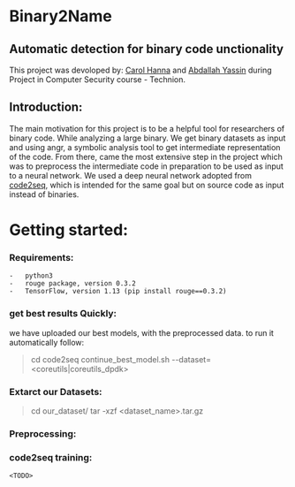# Binary2Name
## Automatic detection for binary code unctionality

This project was devoloped by: [Carol Hanna](https://github.com/carolhanna01) and [Abdallah Yassin](https://github.com/AbdallahYassin) during Project in Computer Security course - Technion. 

## Introduction:
The main motivation for this project is to be a helpful tool for researchers of binary code. While analyzing a large binary.
We get binary datasets as input and using angr, a symbolic analysis tool to get intermediate representation of the code. From there, came the most extensive step in the project which was to preprocess the intermediate code in preparation to be used as input to a neural network. We used a deep neural network adopted from [code2seq](https://github.com/tech-srl/code2seq), which is intended for the same goal but on source code as input instead of binaries.

Getting started:
=====================
### Requirements:
    -   python3
    -   rouge package, version 0.3.2
    -   TensorFlow, version 1.13 (pip install rouge==0.3.2)
    
### get best results Quickly:
we have uploaded our best models, with the preprocessed data. to run it automatically follow:
>   cd code2seq
    continue_best_model.sh --dataset=<coreutils|coreutils_dpdk>

### Extarct our Datasets: 
>   cd our_dataset/<desired dataset>
    tar -xzf <dataset_name>.tar.gz
    
### Preprocessing:
    
### code2seq training:
    <TODO>

